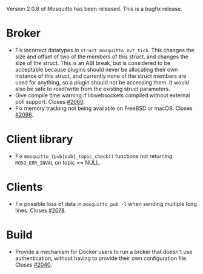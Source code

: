 <!--
.. title: Version 2.0.8 released.
.. slug: version-2-0-8-released
.. date: 2021-02-25 17:19:38 UTC
.. tags: Releases
.. category:
.. link:
.. description:
.. type: text
-->

Version 2.0.8 of Mosquitto has been released. This is a bugfix release.

# Broker

- Fix incorrect datatypes in `struct mosquitto_evt_tick`. This changes the
  size and offset of two of the members of this struct, and changes the size
  of the struct. This is an ABI break, but is considered to be acceptable
  because plugins should never be allocating their own instance of this
  struct, and currently none of the struct members are used for anything, so a
  plugin should not be accessing them. It would also be safe to read/write
  from the existing struct parameters.
- Give compile time warning if libwebsockets compiled without external poll
  support. Closes [#2060].
- Fix memory tracking not being available on FreeBSD or macOS. Closes [#2096].

# Client library

- Fix `mosquitto_{pub|sub}_topic_check()` functions not returning `MOSQ_ERR_INVAL`
  on topic == NULL.

# Clients

- Fix possible loss of data in `mosquitto_pub -l` when sending multiple long
  lines. Closes [#2078].

# Build

- Provide a mechanism for Docker users to run a broker that doesn't use
  authentication, without having to provide their own configuration file.
  Closes [#2040].

[#2040]: https://github.com/eclipse/mosquitto/issues/2040

[#2060]: https://github.com/eclipse/mosquitto/issues/2060

[#2078]: https://github.com/eclipse/mosquitto/issues/2078

[#2096]: https://github.com/eclipse/mosquitto/issues/2096
